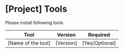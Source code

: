 # [Project] Tools

Please install following tools

| Tool               | Version   | Required       |
| ------------------ | --------- | -------------- |
| [Name of the tool] | [Version] | [Yes/Optional] |

